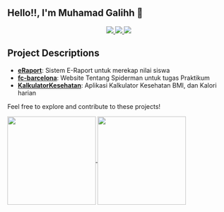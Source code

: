 ## Hello!!, I'm Muhamad Galihh 🐺


<div align="center">
  <a href="https://github.com/muhgalihhh/eRaport">
    <img src="https://github-readme-stats.vercel.app/api/pin/?username=muhgalihhh&repo=eRaport">
  </a>
  <a href="https://github.com/muhgalihhh/fc-barcelona">
    <img src="https://github-readme-stats.vercel.app/api/pin/?username=muhgalihhh&repo=Project-Spiderman">
  </a>
  <a href="https://github.com/muhgalihhh/KalkulatorKesehatan">
    <img src="https://github-readme-stats.vercel.app/api/pin/?username=muhgalihhh&repo=KalkulatorKesehatan">
  </a>
</div>

## Project Descriptions

- [**eRaport**](https://github.com/muhgalihhh/eRaport): Sistem E-Raport untuk merekap nilai siswa
- [**fc-barcelona**](https://github.com/muhgalihhh/Project-Spiderman): Website Tentang Spiderman untuk tugas Praktikum
- [**KalkulatorKesehatan**](https://github.com/muhgalihhh/KalkulatorKesehatan): Aplikasi Kalkulator Kesehatan BMI, dan Kalori harian

Feel free to explore and contribute to these projects!


<a href="https://github.com/muhgalihhh/">
  <img height=200 align="center" src="https://github-readme-stats.vercel.app/api?username=muhgalihhh&theme=dracula" />
</a>
<a href="https://github.com/muhgalihhh/">
  <img height=200 align="center" src="https://github-readme-stats.vercel.app/api/top-langs?username=muhgalihhh&layout=compact&langs_count=8&card_width=320&theme=dracula" />
</a>
